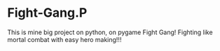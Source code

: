 # Fight-Gang.P
This is mine big project on python, on pygame
Fight Gang!
Fighting like mortal combat with easy hero making!!!
